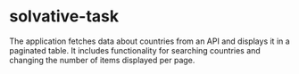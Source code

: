 # solvative-task
The application fetches data about countries from an API and displays it in a paginated table. It includes functionality for searching countries and changing the number of items displayed per page.

